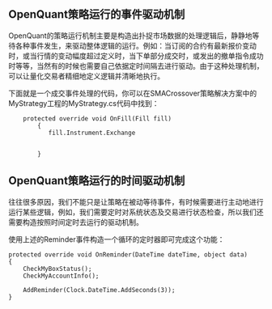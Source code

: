 ## OpenQuant策略运行的事件驱动机制

OpenQuant的策略运行机制主要是构造出扑捉市场数据的处理逻辑后，静静地等待各种事件发生，来驱动整体逻辑的运行。例如：当订阅的合约有最新报价变动时，或当行情的变动幅度超过定义时，当下单部分成交时，或发出的撤单指令成功时等等，当然有的时候也需要自己依据定时间隔去进行驱动。由于这种处理机制，可以让量化交易者精细地定义逻辑并清晰地执行。

下面就是一个成交事件处理的代码，你可以在SMACrossover策略解决方案中的MyStrategy工程的MyStrategy.cs代码中找到：

```
    protected override void OnFill(Fill fill)
        {
           fill.Instrument.Exchange


        }
```

## OpenQuant策略运行的时间驱动机制

往往很多原因，我们不能只是让策略在被动等待事件，有时候需要进行主动地进行运行某些逻辑，例如，我们需要定时对系统状态及交易进行状态检查，所以我们还需要构造按照时间定时去运行的驱动机制。

使用上述的Reminder事件构造一个循环的定时器即可完成这个功能：

```
protected override void OnReminder(DateTime dateTime, object data)
{
	CheckMyBoxStatus();
	CheckMyAccountInfo();
	
	AddReminder(Clock.DateTime.AddSeconds(3));
}
```



